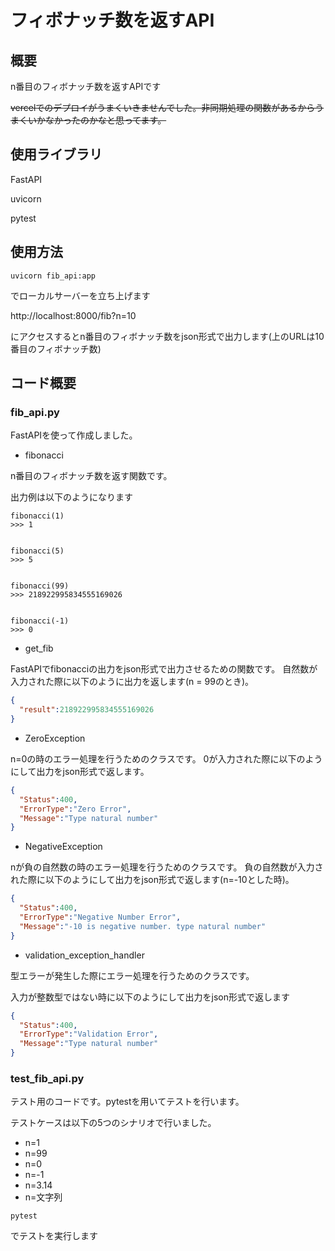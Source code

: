 # フィボナッチ数を返すAPI

## 概要
n番目のフィボナッチ数を返すAPIです

 ~~vercelでのデプロイがうまくいきませんでした。非同期処理の関数があるからうまくいかなかったのかなと思ってます。~~





## 使用ライブラリ

FastAPI

uvicorn

pytest

## 使用方法

```
uvicorn fib_api:app
``` 

でローカルサーバーを立ち上げます

http://localhost:8000/fib?n=10

にアクセスするとn番目のフィボナッチ数をjson形式で出力します(上のURLは10番目のフィボナッチ数)

## コード概要

### fib_api.py

FastAPIを使って作成しました。

- fibonacci

n番目のフィボナッチ数を返す関数です。

出力例は以下のようになります
  
```
fibonacci(1)
>>> 1


fibonacci(5)
>>> 5


fibonacci(99)
>>> 218922995834555169026


fibonacci(-1)
>>> 0
```

- get_fib

FastAPIでfibonacciの出力をjson形式で出力させるための関数です。
自然数が入力された際に以下のように出力を返します(n = 99のとき)。

```json
{
  "result":218922995834555169026
}
```


- ZeroException

n=0の時のエラー処理を行うためのクラスです。
0が入力された際に以下のようにして出力をjson形式で返します。

```json
{
  "Status":400,
  "ErrorType":"Zero Error",
  "Message":"Type natural number"
}
```

- NegativeException

nが負の自然数の時のエラー処理を行うためのクラスです。
負の自然数が入力された際に以下のようにして出力をjson形式で返します(n=-10とした時)。

```json
{
  "Status":400,
  "ErrorType":"Negative Number Error",
  "Message":"-10 is negative number. type natural number"
}
```


- validation_exception_handler

型エラーが発生した際にエラー処理を行うためのクラスです。

入力が整数型ではない時に以下のようにして出力をjson形式で返します

```json
{
  "Status":400,
  "ErrorType":"Validation Error",
  "Message":"Type natural number"
}
```

### test_fib_api.py
テスト用のコードです。pytestを用いてテストを行います。

テストケースは以下の5つのシナリオで行いました。

- n=1
- n=99
- n=0
- n=-1
- n=3.14
- n=文字列

```
pytest
```

でテストを実行します

